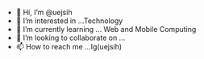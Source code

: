 - 👋 Hi, I’m @uejsih
- 👀 I’m interested in ...Technology
- 🌱 I’m currently learning ... Web and Mobile Computing
- 💞️ I’m looking to collaborate on ...
- 📫 How to reach me ...Ig(uejsih)

<!---
uejsih/uejsih is a ✨ special ✨ repository because its `README.md` (this file) appears on your GitHub profile.
You can click the Preview link to take a look at your changes.
--->
